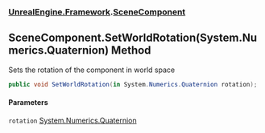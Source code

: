 ### [UnrealEngine.Framework](./UnrealEngine-Framework.md 'UnrealEngine.Framework').[SceneComponent](./UnrealEngine-Framework-SceneComponent.md 'UnrealEngine.Framework.SceneComponent')
## SceneComponent.SetWorldRotation(System.Numerics.Quaternion) Method
Sets the rotation of the component in world space  
```csharp
public void SetWorldRotation(in System.Numerics.Quaternion rotation);
```
#### Parameters
<a name='UnrealEngine-Framework-SceneComponent-SetWorldRotation(System-Numerics-Quaternion)-rotation'></a>
`rotation` [System.Numerics.Quaternion](https://docs.microsoft.com/en-us/dotnet/api/System.Numerics.Quaternion 'System.Numerics.Quaternion')  
  
